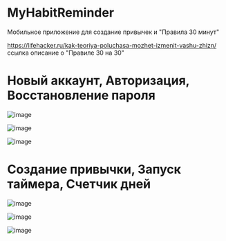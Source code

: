 # MyHabitReminder

Мобильное приложение для создание привычек и "Правила 30 минут"

https://lifehacker.ru/kak-teoriya-poluchasa-mozhet-izmenit-vashu-zhizn/ ссылка описание о "Правиле 30 на 30"

# Новый аккаунт, Авторизация, Восстановление пароля
![image](https://github.com/vladislav-8/MyHabitReminder/assets/116372579/13c59dfb-299b-42d8-b324-29cf9e54caa8)

![image](https://github.com/vladislav-8/MyHabitReminder/assets/116372579/c9d6beb0-9b27-47df-b352-0ef5f614b9b6)

![image](https://github.com/vladislav-8/MyHabitReminder/assets/116372579/785b2eb4-2cc3-4586-b6ab-e6d4617e963f)

# Создание привычки, Запуск таймера, Счетчик дней

![image](https://github.com/vladislav-8/MyHabitReminder/assets/116372579/7ffe1b45-792a-4f0a-b151-b0563463cc3c)

![image](https://github.com/vladislav-8/MyHabitReminder/assets/116372579/939dd178-605d-42d5-ac06-bd46be845391)

![image](https://github.com/vladislav-8/MyHabitReminder/assets/116372579/394405af-0ee7-4bf6-b934-ec3c231473c8)






